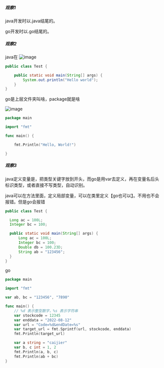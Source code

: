 ##### 观察1
java开发时以.java结尾的。

go开发时以.go结尾的。

##### 观察2
java在
![image](https://user-images.githubusercontent.com/97614802/184296004-a86aa7ea-ddd7-46ef-bb94-e697c1bdd092.png)

```java
public class Test {

    public static void main(String[] args) {
        System.out.println("Hello world");
    }
}
```

go是上层文件夹叫啥，package就是啥

![image](https://user-images.githubusercontent.com/97614802/184296172-fd9c5b23-ce67-47de-a2e4-cbb6fee866bd.png)

```go
package main

import "fmt"

func main() {

	fmt.Println("Hello, World!")

}

```

##### 观察3
java定义变量是，把类型关键字放到开头，而go是用var去定义，再在变量名后头标识类型，或者直接不写类型，自动识别。

java可以在方法里面，定义局部变量，可以在类里定义【go也可以】。不用也不会报错。但是go会报错

```java
public class Test {

  Long ac = 100L;
  Integer bc = 100;

  public static void main(String[] args) {
      Long ac = 100L;
      Integer bc = 100;
      Double db = 100.23D;
      String ab = "123456";
  }
}

```

go
```go
package main

import "fmt"

var ab, bc = "123456", "7890"

func main() {
	// %d 表示整型数字，%s 表示字符串
	var stockcode = 12345
	var enddata = "2022-08-12"
	var url = "Code=%d&endDate=%s"
	var target_url = fmt.Sprintf(url, stockcode, enddata)
	fmt.Println(target_url)

	var a string = "caijier"
	var b, c int = 1, 2
	fmt.Println(a, b, c)
	fmt.Println(ab + bc)
}
```

